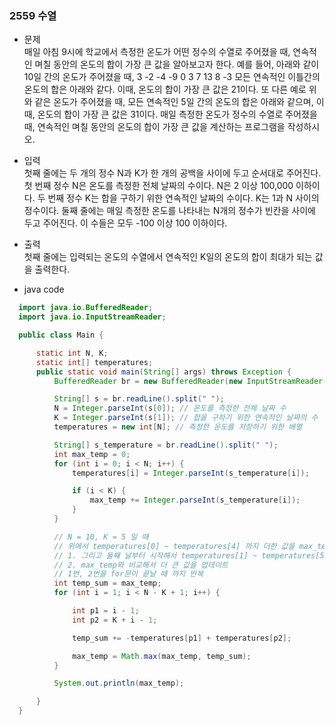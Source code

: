 ### 2559 수열
  - 문제   
  매일 아침 9시에 학교에서 측정한 온도가 어떤 정수의 수열로 주어졌을 때, 연속적인 며칠 동안의 온도의 합이 가장 큰 값을 알아보고자 한다.
  예를 들어, 아래와 같이 10일 간의 온도가 주어졌을 때, 
  3 -2 -4 -9 0 3 7 13 8 -3
  모든 연속적인 이틀간의 온도의 합은 아래와 같다.
  이때, 온도의 합이 가장 큰 값은 21이다. 
  또 다른 예로 위와 같은 온도가 주어졌을 때, 모든 연속적인 5일 간의 온도의 합은 아래와 같으며, 
  이때, 온도의 합이 가장 큰 값은 31이다.
  매일 측정한 온도가 정수의 수열로 주어졌을 때, 연속적인 며칠 동안의 온도의 합이 가장 큰 값을 계산하는 프로그램을 작성하시오. 
  
  - 입력   
  첫째 줄에는 두 개의 정수 N과 K가 한 개의 공백을 사이에 두고 순서대로 주어진다. 첫 번째 정수 N은 온도를 측정한 전체 날짜의 수이다. N은 2 이상 100,000 이하이다. 두 번째 정수 K는 합을 구하기 위한 연속적인 날짜의 수이다. K는 1과 N 사이의 정수이다. 둘째 줄에는 매일 측정한 온도를 나타내는 N개의 정수가 빈칸을 사이에 두고 주어진다. 이 수들은 모두 -100 이상 100 이하이다. 

  - 출력   
  첫째 줄에는 입력되는 온도의 수열에서 연속적인 K일의 온도의 합이 최대가 되는 값을 출력한다.
  
  - java code
  ```java
    import java.io.BufferedReader;
    import java.io.InputStreamReader;

    public class Main {

        static int N, K;
        static int[] temperatures;
        public static void main(String[] args) throws Exception {
            BufferedReader br = new BufferedReader(new InputStreamReader(System.in));

            String[] s = br.readLine().split(" ");
            N = Integer.parseInt(s[0]); // 온도를 측정한 전체 날짜 수
            K = Integer.parseInt(s[1]); // 합을 구하기 위한 연속적인 날짜의 수
            temperatures = new int[N]; // 측정한 온도를 저장하기 위한 배열

            String[] s_temperature = br.readLine().split(" ");
            int max_temp = 0;
            for (int i = 0; i < N; i++) {
                temperatures[i] = Integer.parseInt(s_temperature[i]);

                if (i < K) {
                    max_temp += Integer.parseInt(s_temperature[i]);
                }
            }

            // N = 10, K = 5 일 때
            // 위에서 temperatures[0] ~ temperatures[4] 까지 더한 값을 max_temp에 저장하고 temp_sum에 넣어 줌
            // 1. 그리고 둘째 날부터 시작해서 temperatures[1] ~ temperatures[5] 까지의 합을 temp_sum에 넣어주고 첫째 날짜는 temp_sum에서 빼준 후
            // 2. max_temp와 비교해서 더 큰 값을 업데이트
            // 1번, 2번을 for문이 끝날 때 까지 반복
            int temp_sum = max_temp;
            for (int i = 1; i < N - K + 1; i++) {

                int p1 = i - 1;
                int p2 = K + i - 1;

                temp_sum += -temperatures[p1] + temperatures[p2];

                max_temp = Math.max(max_temp, temp_sum);
            }

            System.out.println(max_temp);

        }
    }
  ```
